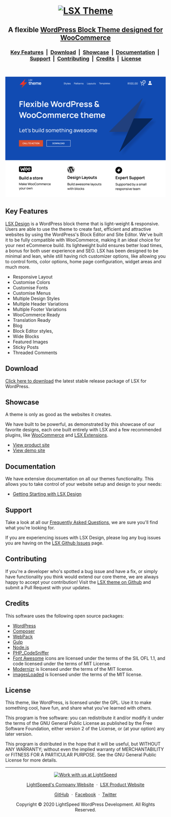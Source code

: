 <h1 align="center"><a target="_blank" href="https://lsx.dsign/"><img src="https://lsx.design/wp-content/uploads/2023/05/lsx-design-logo-dark.svg" alt="LSX Theme"></a></h1>

<h2 align="center">A flexible <a href="https://wordpress.org/documentation/article/block-themes/" target="_blank">WordPress Block Theme designed for WooCommerce</a></h2>

<h3 align="center">
	<a href="#key-features">Key Features</a>
	&nbsp;|&nbsp;
	<a href="#download">Download</a>
	&nbsp;|&nbsp;
	<a href="#showcase">Showcase</a>
	&nbsp;|&nbsp;
  <a href="#documentation">Documentation</a>
	&nbsp;|&nbsp;
	<a href="#support">Support</a>
	&nbsp;|&nbsp;
  <a href="#contributing">Contributing</a>
	&nbsp;|&nbsp;
	<a href="#credits">Credits</a>
	&nbsp;|&nbsp;
	<a href="#license">License</a>
</h3>

<br>

![screenshot](https://github.com/lightspeeddevelopment/lsx-design/blob/main/screenshot.png?raw=true)

## Key Features

[LSX Design](https://lsx.design/) is a WordPress block theme that is light-weight & responsive. Users are able to use the theme to create fast, efficient and attractive websites by using the WordPress's Block Editor and Site Editor. We've built it to be fully compatible with WooCommerce, making it an ideal choice for your next eCommerce build. Its lightweight build ensures better load times, a bonus for both user experience and SEO. LSX has been designed to be minimal and lean, while still having rich customizer options, like allowing you to control fonts, color options, home page configuration, widget areas and much more. 

* Responsive Layout
* Customise Colors
* Customise Fonts
* Customise Menus
* Multiple Design Styles
* Multiple Header Variations
* Multiple Footer Variations
* WooCommerce Ready
* Translation Ready
* Blog
* Block Editor styles,
* Wide Blocks
* Featured Images
* Sticky Posts
* Threaded Comments

## Download

[Click here to download](https://downloads.wordpress.org/theme/lsx-design.zip) the latest stable release package of LSX for WordPress.

## Showcase

A theme is only as good as the websites it creates.

We have built to be powerful, as demonstrated by this showcase of our favorite designs, each one built entirely with LSX and a few recommended plugins, like [WooCommerce](https://woocommerce.com/) and [LSX Extensions](https://lsx.design/extensions/). 

* [View product site](https://lsx.design/)
* [View demo site](https://demo.lsx.design/)

## Documentation

We have extensive documentation on all our themes functionality. This allows you to take control of your website setup and design to your needs: 

* [Getting Starting with LSX Design](https://lsx.design/docs/)

## Support

Take a look at all our [Frequently Asked Questions](https://lsx.design/faqs/), we are sure you'll find what you're looking for. 

If you are experiencing issues with LSX Design, please log any bug issues you are having on the [LSX Github Issues](https://github.com/lightspeeddevelopment/lsx-design/issues) page.

## Contributing

If you're a developer who's spotted a bug issue and have a fix, or simply have functionality you think would extend our core theme, we are always happy to accept your contribution! Visit the [LSX theme on Github](https://github.com/lightspeeddevelopment/lsx-design) and submit a Pull Request with your updates.

## Credits

This software uses the following open source packages:

* [WordPress](https://wordpress.org/)
* [Composer](https://getcomposer.org/)
* [WebPack](https://webpackwebpack.js.org/)
* [Gulp](https://gulpjs.com/)
* [Node.js](https://nodejs.org/)
* [PHP_CodeSniffer](https://github.com/squizlabs/PHP_CodeSniffer)
* [Font Awesome](http://fontawesome.io/) icons are licensed under the terms of the SIL OFL 1.1, and code licensed under the terms of MIT License.
* [Modernizr](https://modernizr.com/) is licensed under the terms of the MIT license.
* [imagesLoaded](http://imagesloaded.desandro.com/) is licensed under the terms of the MIT license.

## License

This theme, like WordPress, is licensed under the GPL. Use it to make something cool, have fun, and share what you've learned with others.

This program is free software: you can redistribute it and/or modify it under the terms of the GNU General Public License as published by the Free Software Foundation, either version 2 of the License, or (at your option) any later version.

This program is distributed in the hope that it will be useful, but WITHOUT ANY WARRANTY; without even the implied warranty of MERCHANTABILITY or FITNESS FOR A PARTICULAR PURPOSE. See the GNU General Public License for more details.


---
<p align="center">
  <a href="https://www.lsdev.biz/contact/"><img src="https://www.lsdev.biz/wp-content/uploads/2020/02/work-with-lightspeed.png" width="850" alt="Work with us at LightSpeed"></a>
</p>
<p align="center">
  <a href="https://www.lsdev.biz">LightSpeed's Company Website</a> &nbsp;&middot;&nbsp;
  <a href="https://www.lsdev.biz/lsx/">LSX Product Website</a>
</p>
<p align="center">
  <a href="https://github.com/lightspeeddevelopment">GitHub</a> &nbsp;&middot;&nbsp;
  <a href="https://facebook.com/lightspeedwpdev">Facebook</a> &nbsp;&middot;&nbsp;
  <a href="https://twitter.com/lightspeedwp">Twitter</a>
</p>
<p align="center">
  Copyright © 2020 LightSpeed WordPress Development. All Rights Reserved.
</p>
